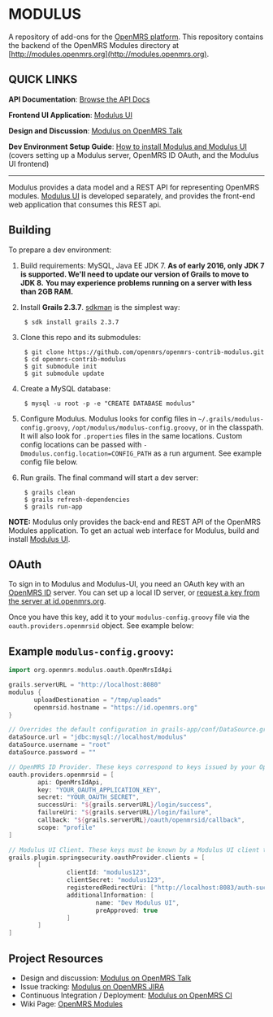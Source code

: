 MODULUS
=====

A repository of add-ons for the [OpenMRS platform](https://wiki.openmrs.org/x/RAEr). This repository contains the backend of the OpenMRS Modules directory at [http://modules.openmrs.org](http://modules.openmrs.org).


QUICK LINKS
-----

**API Documentation**: [Browse the API Docs][]

**Frontend UI Application**: [Modulus UI][]

**Design and Discussion**: [Modulus on OpenMRS Talk][]

**Dev Environment Setup Guide**: [How to install Modulus and Modulus UI][guide] (covers setting up a Modulus server, OpenMRS ID OAuth, and the Modulus UI frontend)

-----

Modulus provides a data model and a REST API for representing OpenMRS modules. [Modulus UI] is developed separately, and provides the front-end web application that consumes this REST api.

Building
-----

To prepare a dev environment:

1. Build requirements: MySQL, Java EE JDK 7. **As of early 2016, only JDK 7 is supported. We'll need to update our version of Grails to move to JDK 8.** **You may experience problems running on a server with less than 2GB RAM.**
2. Install **Grails 2.3.7**. [sdkman][] is the simplest way:
       
        $ sdk install grails 2.3.7

3. Clone this repo and its submodules:

        $ git clone https://github.com/openmrs/openmrs-contrib-modulus.git
        $ cd openmrs-contrib-modulus
        $ git submodule init
        $ git submodule update
        
4. Create a MySQL database:

        $ mysql -u root -p -e "CREATE DATABASE modulus"

5. Configure Modulus. Modulus looks for config files in `~/.grails/modulus-config.groovy`, `/opt/modulus/modulus-config.groovy`, or in the classpath. It will also look for `.properties` files in the same locations. Custom config locations can be passed with `-Dmodulus.config.location=CONFIG_PATH` as a run argument. See example config file below.

6. Run grails. The final command will start a dev server:

        $ grails clean
        $ grails refresh-dependencies
        $ grails run-app
        
**NOTE:** Modulus only provides the back-end and REST API of the OpenMRS Modules application. To get an actual web interface for Modulus, build and install [Modulus UI][].
        
[sdkman]: http://sdkman.io/
[Modulus-UI]: https://github.com/openmrs/openmrs-contrib-modulus-ui

OAuth
-----

To sign in to Modulus and Modulus-UI, you need an OAuth key with an [OpenMRS ID](https://github.com/openmrs/openmrs-contrib-id) server. You can set up a local ID server, or [request a key from the server at id.openmrs.org](http://om.rs/oauthrequest).

Once you have this key, add it to your `modulus-config.groovy` file via the `oauth.providers.openmrsid` object. See example below:

Example `modulus-config.groovy`:
-----

```groovy
import org.openmrs.modulus.oauth.OpenMrsIdApi

grails.serverURL = "http://localhost:8080"
modulus {
       uploadDestionation = "/tmp/uploads"
       openmrsid.hostname = "https://id.openmrs.org"
}

// Overrides the default configuration in grails-app/conf/DataSource.groovy
dataSource.url = "jdbc:mysql://localhost/modulus"
dataSource.username = "root"
dataSource.password = ""

// OpenMRS ID Provider. These keys correspond to keys issued by your OpenMRS ID server.
oauth.providers.openmrsid = [
        api: OpenMrsIdApi,
        key: "YOUR_OAUTH_APPLICATION_KEY",
        secret: "YOUR_OAUTH_SECRET",
        successUri: "${grails.serverURL}/login/success",
        failureUri: "${grails.serverURL}/login/failure",
        callback: "${grails.serverURL}/oauth/openmrsid/callback",
        scope: "profile"
]

// Modulus UI Client. These keys must be known by a Modulus UI client to connect.
grails.plugin.springsecurity.oauthProvider.clients = [
        [
                clientId: "modulus123",
                clientSecret: "modulus123",
                registeredRedirectUri: ["http://localhost:8083/auth-success.html"],
                additionalInformation: [
                        name: "Dev Modulus UI",
                        preApproved: true
                ]
        ]
]
```





Project Resources
-----

- Design and discussion: [Modulus on OpenMRS Talk][]
- Issue tracking: [Modulus on OpenMRS JIRA][]
- Continuous Integration / Deployment: [Modulus on OpenMRS CI][]
- Wiki Page: [OpenMRS Modules][]

[Modulus on OpenMRS Talk]: https://talk.openmrs.org/category/projects/modulus
[Modulus on OpenMRS JIRA]: https://tickets.openmrs.org/browse/MOD
[Modulus on OpenMRS CI]: https://ci.openmrs.org/browse/MOD-ULUS
[OpenMRS Modules]: http://go.openmrs.org/modulerepositoryproject
[Modulus UI]: https://github.com/openmrs/openmrs-contrib-modulus-ui
[Browse the API Docs]: https://openmrs.github.io/openmrs-contrib-modulus/
[guide]: https://wiki.openmrs.org/x/R5K-B

